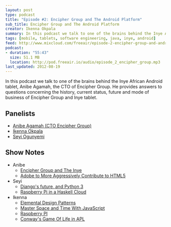 ```yaml
---
layout: post
type: podcast
title: "Episode #2: Encipher Group and The Android Platform"
sub_title: Encipher Group and The Android Platform
creator: Ikenna Okpala
summary: In this podcast we talk to one of the brains behind the Inye African Android tablet, Anibe Agamah, the CTO of Encipher Group. He provides answers to questions concerning the history, current status, future and mode of business of Encipher Group and the Inye tablet.
tags: [mobile, tablets, software engineering, java, inye, android]
feed: http://www.mixcloud.com/freeair/episode-2-encipher-group-and-android/
podcast:
- duration: "55:43"
  size: 51.1 MB
  location: http://pod.freeair.io/audio/episode_2_encipher_group.mp3
last_updated: 2012-08-19
---
```


In this podcast we talk to one of the brains behind the Inye African Android tablet, Anibe Agamah, the CTO of Encipher Group. He provides answers to questions concerning the history, current status, future and mode of business of Encipher Group and Inye tablet.

Panelists
---------

* [Anibe Agamah (CTO Encipher Group)](http://twitter.com/anibe)
* [Ikenna Okpala](http://twitter.com/kengimel)
* [Seyi Ogunyemi](http://twitter.com/micrypt)

Show Notes
----------

* Anibe
  * [Encipher Group and The Inye](http://enciphergroup.com/)
  * [Adobe to More Aggressively Contribute to HTML5](http://blogs.adobe.com/conversations/2011/11/flash-focus.html)
* Seyi
  * [Django's future, and Python 3](https://www.djangoproject.com/weblog/2012/mar/13/py3k/)
  * [Raspberry Pi in a Haskell Cloud](http://alenribic.com/writings/post/raspberry-pi-in-a-haskell-cloud)
* Ikenna
  * [Elemental Design Patterns](http://www.amazon.com/Elemental-Design-Patterns-Jason-Smith/dp/0321711920)
  * [Master Space and Time With JavaScript](http://www.noelrappin.com/railsrx/2012/5/7/welcome.html)
  * [Raspberry PI](http://www.raspberrypi.org)
  * [Conway's Game Of Life in APL](http://www.youtube.com/watch?v=a9xAKttWgP4)
